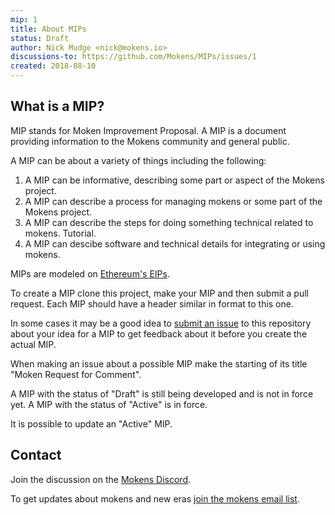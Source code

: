 ```yaml
---
mip: 1
title: About MIPs
status: Draft
author: Nick Mudge <nick@mokens.io>
discussions-to: https://github.com/Mokens/MIPs/issues/1
created: 2018-08-10
---
```


## What is a MIP?

MIP stands for Moken Improvement Proposal. A MIP is a document providing information to the Mokens community and general public.

A MIP can be about a variety of things including the following:
1. A MIP can be informative, describing some part or aspect of the Mokens project.
2. A MIP can describe a process for managing mokens or some part of the Mokens project.
2. A MIP can describe the steps for doing something technical related to mokens. Tutorial.
3. A MIP can descibe software and technical details for integrating or using mokens.

MIPs are modeled on [Ethereum's EIPs](https://github.com/ethereum/EIPs).

To create a MIP clone this project, make your MIP and then submit a pull request. Each MIP should have a header similar in format to this one.

In some cases it may be a good idea to [submit an issue](https://github.com/Mokens/MIPs/issues/new) to this repository about your idea for a MIP to get feedback about it before you create the actual MIP.

When making an issue about a possible MIP make the starting of its title "Moken Request for Comment".

A MIP with the status of "Draft" is still being developed and is not in force yet.  A MIP with the status of "Active" is in force.

It is possible to update an "Active" MIP.

## Contact

Join the discussion on the [Mokens Discord](https://discord.gg/ZyaqFhE).

To get updates about mokens and new eras [join the mokens email list](https://mokens.gr8.com/).
